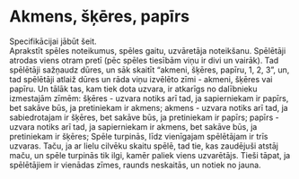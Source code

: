 # Akmens, šķēres, papīrs

Specifikācijai jābūt šeit.  
Aprakstīt spēles noteikumus, spēles gaitu, uzvāretāja noteikšanu.
Spēlētāji atrodas viens otram pretī (pēc spēles tiesībām viņu ir divi un vairāk).
Tad spēlētāji sažņaudz dūres, un sāk skaitīt “akmeni, šķēres, papīru, 1, 2, 3”, un, tad spēlētāji atlaiž dūres un rāda viņu izvēlēto zīmi - akmeni, šķēres vai papīru. Un tālāk tas, kam tiek dota uzvara, ir atkarīgs no dalībnieku izmestajām zīmēm:
šķēres - uzvara notiks arī tad, ja sapierniekam ir papīrs, bet sakāve būs, ja pretiniekam ir akmens;
akmens - uzvara notiks arī tad, ja sabiedrotajam ir šķēres, bet sakāve būs, ja pretiniekam ir papīrs;
papīrs - uzvara notiks arī tad, ja sapierniekam ir akmens, bet sakāve būs, ja pretiniekam ir šķēres;
Spēle turpinās, līdz vienīgajam spēlētājam ir trīs uzvaras. Taču, ja ar lielu cilvēku skaitu spēlē, tad tie, kas zaudējuši atstāj maču, un spēle turpinās tik ilgi, kamēr paliek viens uzvarētājs.
Tieši tāpat, ja spēlētājiem ir vienādas zīmes, raunds neskaitās, un notiek no jauna.